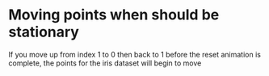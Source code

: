 # Moving points when should be stationary

If you move up from index 1 to 0 then back to 1 before the reset animation is complete, the points for the iris dataset will begin to move
